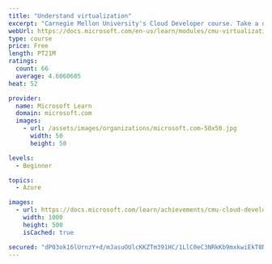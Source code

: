 ```yaml
---
title: "Understand virtualization"
excerpt: "Carnegie Mellon University's Cloud Developer course. Take a deep dive into virtualization by understanding its formal definition as well as the different types of virtual machines."
webUrl: https://docs.microsoft.com/en-us/learn/modules/cmu-virtualization-developer/
type: course
price: Free
length: PT21M
ratings:
  count: 66
  average: 4.6060605
heat: 52

provider:
  name: Microsoft Learn
  domain: microsoft.com
  images:
    - url: /assets/images/organizations/microsoft.com-50x50.jpg
      width: 50
      height: 50

levels:
  - Beginner

topics:
  - Azure

images:
  - url: https://docs.microsoft.com/learn/achievements/cmu-cloud-developer/understand-virtualization-social.png
    width: 1000
    height: 500
    isCached: true

secured: "dP03ok16lUrnzY+d/mJasuOUlcKKZTm391HC/1LlC0eC3NRkKb9mxkwiEkT8NZFUNJsB2ZlvXbPgdNoL1GtlBQ7QNC5A335PKNddukS/y+DeUudyqMVXlf1yeBCly+FFH00DZn/HQBDuvDHN7jKqteNdZF2fyFi1APnpMoR11XrFQopuK3/nGYdHs90F0sObKbRtvSa90vE1G0GKNHTq2NR9rvsHJ4MfrCBKKcjF1ZP5xoiWXMu+p3SB2F5ZNTxKEqEeoMqsTIbgcNWGTqeiybLQ1edmDrjfXVuW7yXUrA1/KGq1zxndMmuk0qiLqWEmmnKEPRbtp4p1NMxsSiFrinuzT2PhSDaYn8+bYVawSsBGeQsLyVHpU1lnN5VVyGrXJU+ypILAM+E8XcMUNc/hoA==;cHn54k+6IGHnbI/Liiehxw=="
---
```


